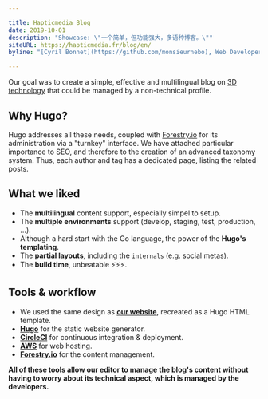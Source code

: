 ```yaml
---

title: Hapticmedia Blog
date: 2019-10-01
description: "Showcase: \"一个简单，但功能强大，多语种博客。\""
siteURL: https://hapticmedia.fr/blog/en/
byline: "[Cyril Bonnet](https://github.com/monsieurnebo), Web Developer"

---
```


Our goal was to create a simple, effective and multilingual blog on [3D technology](https://hapticmedia.fr/blog/en/3d-technology/) that could be managed by a non-technical profile.

## Why Hugo?
Hugo addresses all these needs, coupled with [Forestry.io](https://forestry.io/) for its administration via a "turnkey" interface. We have attached particular importance to SEO, and therefore to the creation of an advanced taxonomy system. Thus, each author and tag has a dedicated page, listing the related posts.


## What we liked
- The **multilingual** content support, especially simpel to setup.
- The **multiple environments** support (develop, staging, test, production, ...).
- Although a hard start with the Go language, the power of the **Hugo's templating**.
- The **partial layouts**, including the `internals` (e.g. social metas).
- The **build time**, unbeatable ⚡️⚡️⚡️.


## Tools & workflow
- We used the same design as **[our website](https://hapticmedia.fr/en/)**, recreated as a Hugo HTML template.
- **[Hugo](https://gohugo.io)** for the static website generator.
- **[CircleCI](https://circleci.com)** for continuous integration & deployment.
- **[AWS](https://aws.amazon.com/)** for web hosting.
- **[Forestry.io](https://forestry.io)** for the content management.

**All of these tools allow our editor to manage the blog's content without having to worry about its technical aspect, which is managed by the developers.**


